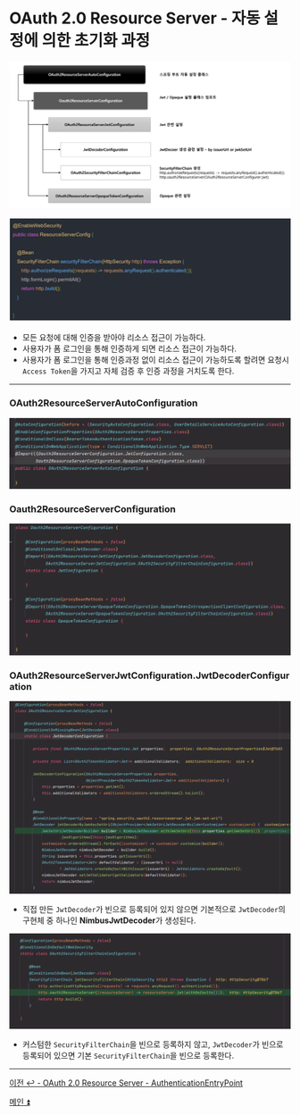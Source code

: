 # OAuth 2.0 Resource Server - 자동 설정에 의한 초기화 과정

![img_9.png](image/img_9.png)

![img_10.png](image/img_10.png)

- 모든 요청에 대해 인증을 받아야 리소스 접근이 가능하다.
- 사용자가 폼 로그인을 통해 인증하게 되면 리소스 접근이 가능하다.
- 사용자가 폼 로그인을 통해 인증과정 없이 리소스 접근이 가능하도록 할려면 요청시 `Access Token`을 가지고 자체 검증 후 인증 과정을 거치도록 한다.

---

### OAuth2ResourceServerAutoConfiguration

![img_11.png](image/img_11.png)

### Oauth2ResourceServerConfiguration

![img_12.png](image/img_12.png)

### OAuth2ResourceServerJwtConfiguration.JwtDecoderConfiguration

![img_13.png](image/img_13.png)

- 직접 만든 `JwtDecoder`가 빈으로 등록되어 있지 않으면 기본적으로 `JwtDecoder`의 구현체 중 하나인 **NimbusJwtDecoder**가 생성된다.

![img_14.png](image/img_14.png)

- 커스텀한 `SecurityFilterChain`을 빈으로 등록하지 않고, `JwtDecoder`가 빈으로 등록되어 있으면 기본 `SecurityFilterChain`을 빈으로 등록한다.
---

[이전 ↩️ - OAuth 2.0 Resource Server - AuthenticationEntryPoint](https://github.com/genesis12345678/TIL/blob/main/Spring/security/oauth/ResourceServer/AuthenticationEntryPoint.md)

[메인 ⏫](https://github.com/genesis12345678/TIL/blob/main/Spring/security/oauth/main.md)